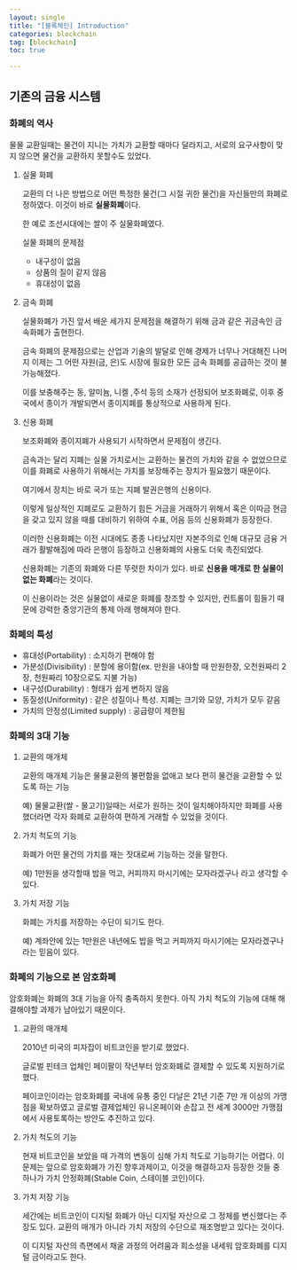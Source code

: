 ```yaml
---
layout: single
title: "[블록체인] Introduction"
categories: blockchain
tag: [blockchain]
toc: true

---
```


## 기존의 금융 시스템

### 화폐의 역사

물물 교환일때는 물건이 지니는 가치가 교환할 때마다 달라지고, 서로의 요구사항이 맞지 않으면 물건을 교환하지 못할수도 있었다.

1. 실물 화폐

   교환의 더 나은 방법으로 어떤 특정한 물건(그 시절 귀한 물건)을 자신들만의 화폐로 정하였다. 이것이 바로 **실물화폐**이다.

   한 예로 조선시대에는 쌀이 주 실물화폐였다.

   실물 화폐의 문제점

   - 내구성이 없음
   - 상품의 질이 같지 않음
   - 휴대성이 없음

2. 금속 화폐

   실물화폐가 가진 앞서 배운 세가지 문제점을 해결하기 위해 금과 같은 귀금속인 금속화폐가 출현한다.

   금속 화폐의 문제점으로는 산업과 기술의 발달로 인해 경제가 너무나 거대해진 나머지 이제는 그 어떤 자원(금, 은)도 시장에 필요한 모든 금속 화폐를 공급하는 것이 불가능해졌다.

   이를 보충해주는 동, 알미늄, 니켈 ,주석 등의 소재가 선정되어 보조화폐로, 이후 중국에서 종이가 개발되면서 종이지폐를 통상적으로 사용하게 된다.

3. 신용 화폐

   보조화폐와 종이지폐가 사용되기 시작하면서 문제점이 생긴다.

   금속과는 달리 지폐는 실물 가치로서는 교환하는 물건의 가치와 같을 수 없었으므로 이를 화폐로 사용하기 위해서는 가치를 보장해주는 장치가 필요했기 때문이다.

   여기에서 장치는 바로 국가 또는 지폐 발권은행의 신용이다.

   이렇게 일상적인 지폐로도 교환하기 힘든 거금을 거래하기 위해서 혹은 이따금 현금을 갖고 있지 않을 때를 대비하기 위하여 수표, 어음 등의 신용화폐가 등장한다.

   이러한 신용화폐는 이전 시대에도 종종 나타났지만 자본주의로 인해 대규모 금융 거래가 활발해짐에 따라 은행이 등장하고 신용화폐의 사용도 더욱 촉진되었다.

   신용화폐는 기존의 화폐와 다른 뚜렷한 차이가 있다. 바로 **신용을 매개로 한 실물이 없는 화폐**라는 것이다.

   이 신용이라는 것은 실물없이 새로운 화폐를 창조할 수 있지만, 컨트롤이 힘들기 때문에 강력한 중앙기관의 통제 아래 행해져야 한다.

### 화폐의 특성

- 휴대성(Portability) : 소지하기 편해야 함
- 가분성(Divisibility) : 분할에 용이함(ex. 만원을 내야할 때 만원한장, 오천원짜리 2장, 천원짜리 10장으로도 지불 가능)
- 내구성(Durability) : 형태가 쉽게 변하지 않음
- 동질성(Uniformity) : 같은 성질이나 특성. 지폐는 크기와 모양, 가치가 모두 같음
- 가치의 안정성(Limited supply) : 공급량이 제한됨

### 화폐의 3대 기능

1. 교환의 매개체

   교환의 매개체 기능은 물물교환의 불편함을 없애고 보다 편히 물건을 교환할 수 있도록 하는 기능

   예) 물물교환(쌀 - 물고기)일때는 서로가 원하는 것이 일치해야하지만 화폐를 사용했더라면 각자 화폐로 교환하여 편하게 거래할 수 있었을 것이다.

2. 가치 척도의 기능

   화폐가 어떤 물건의 가치를 재는 잣대로써 기능하는 것을 말한다.

   예) 1만원을 생각할때 밥을 먹고, 커피까지 마시기에는 모자라겠구나 라고 생각할 수 있다.

3. 가치 저장 기능

   화폐는 가치를 저장하는 수단이 되기도 한다.

   예) 계좌안에 있는 1만원은 내년에도 밥을 먹고 커피까지 마시기에는 모자라겠구나 라는 믿음이 있다.

### 화폐의 기능으로 본 암호화폐

암호화폐는 화폐의 3대 기능을 아직 충족하지 못한다. 아직 가치 척도의 기능에 대해 해결해야할 과제가 남아있기 때문이다.

1. 교환의 매개체

   2010년 미국의 피자집이 비트코인을 받기로 했었다.

   글로벌 핀테크 업체인 페이팔이 작년부터 암호화폐로 결제할 수 있도록 지원하기로 했다.

   페이코인이라는 암호화폐를 국내에 유통 중인 다날은 21년 기준 7만 개 이상의 가맹점을 확보하였고 글로벌 결제업체인 유니온페이와 손잡고 전 세계 3000만 가맹점에서 사용토록하는 방안도 추진하고 있다.

2. 가치 척도의 기능

   현재 비트코인을 보았을 때 가격의 변동이 심해 가치 척도로 기능하기는 어렵다. 이 문제는 앞으로 암호화폐가 가진 향후과제이고, 이것을 해결하고자 등장한 것들 중 하나가 가치 안정화폐(Stable Coin, 스테이블 코인)이다.

3. 가치 저장 기능

   세간에는 비트코인이 디지털 화폐가 아닌 디지털 자산으로 그 정체를 변신했다는 주장도 있다. 교환의 매개가 아니라 가치 저장의 수단으로 재조명받고 있다는 것이다.

   이 디지털 자산의 측면에서 채굴 과정의 어려움과 희소성을 내세워 암호화폐를 디지털 금이라고도 한다.